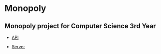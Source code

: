 # Monopoly

## Monopoly project for Computer Science 3rd Year


- [API](API "API")

- [Server](Server "Server Class")
